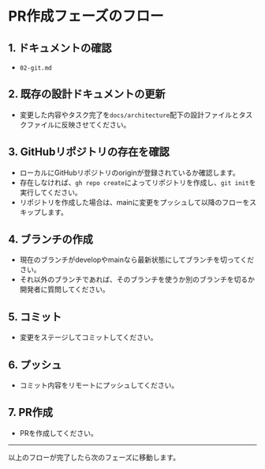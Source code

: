 # PR作成フェーズのフロー

## 1. ドキュメントの確認

- `02-git.md`

## 2. 既存の設計ドキュメントの更新

- 変更した内容やタスク完了を`docs/architecture`配下の設計ファイルとタスクファイルに反映させてください。

## 3. GitHubリポジトリの存在を確認

- ローカルにGitHubリポジトリのoriginが登録されているか確認します。
- 存在しなければ、`gh repo create`によってリポジトリを作成し、`git init`を実行してください。
- リポジトリを作成した場合は、mainに変更をプッシュして以降のフローをスキップします。

## 4. ブランチの作成

- 現在のブランチがdevelopやmainなら最新状態にしてブランチを切ってください。
- それ以外のブランチであれば、そのブランチを使うか別のブランチを切るか開発者に質問してください。

## 5. コミット

- 変更をステージしてコミットしてください。

## 6. プッシュ

- コミット内容をリモートにプッシュしてください。

## 7. PR作成

- PRを作成してください。

---

以上のフローが完了したら次のフェーズに移動します。
